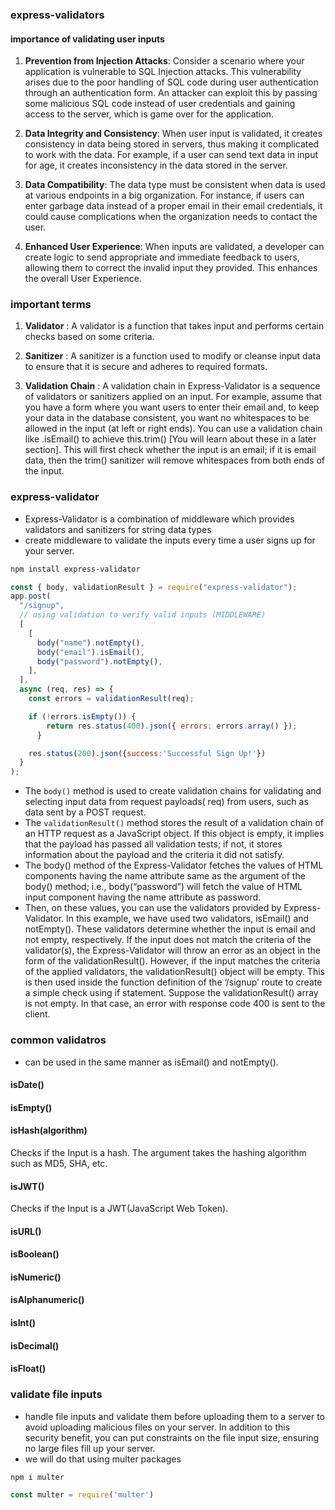 ### express-validators
#### importance of validating user inputs
1. **Prevention from Injection Attacks**: Consider a scenario where your application is vulnerable to SQL Injection attacks. This vulnerability arises due to the poor handling of SQL code during user authentication through an authentication form. An attacker can exploit this by passing some malicious SQL code instead of user credentials and gaining access to the server, which is game over for the application.

2. **Data Integrity and Consistency**: When user input is validated, it creates consistency in data being stored in servers, thus making it complicated to work with the data. For example, if a user can send text data in input for age, it creates inconsistency in the data stored in the server.

3. **Data Compatibility**: The data type must be consistent when data is used at various endpoints in a big organization. For instance, if users can enter garbage data instead of a proper email in their email credentials, it could cause complications when the organization needs to contact the user.

4. **Enhanced User Experience**: When inputs are validated, a developer can create logic to send appropriate and immediate feedback to users, allowing them to correct the invalid input they provided. This enhances the overall User Experience.

### important terms
1. **Validator** : A validator is a function that takes input and performs certain checks based on some criteria.

2. **Sanitizer** : A sanitizer is a function used to modify or cleanse input data to ensure that it is secure and adheres to required formats.

3. **Validation Chain** : A validation chain in Express-Validator is a sequence of validators or sanitizers applied on an input. For example, assume that you have a form where you want users to enter their email and, to keep your data in the database consistent, you want no whitespaces to be allowed in the input (at left or right ends). You can use a validation chain like .isEmail() to achieve this.trim() [You will learn about these in a later section]. This will first check whether the input is an email; if it is email data, then the trim() sanitizer will remove whitespaces from both ends of the input.

### express-validator
- Express-Validator is a combination of middleware which provides validators and sanitizers for string data types
- create middleware to validate the inputs every time a user signs up for your server.
```bash
npm install express-validator
```
```js
const { body, validationResult } = require("express-validator");
app.post(
  "/signup",
  // using validation to verify valid inputs (MIDDLEWARE)
  [
    [
      body("name").notEmpty(),
      body("email").isEmail(),
      body("password").notEmpty(),
    ],
  ],
  async (req, res) => {
    const errors = validationResult(req);

    if (!errors.isEmpty()) {
        return res.status(400).json({ errors: errors.array() });
      }

    res.status(200).json({success:'Successful Sign Up!'})
  }
);
```
- The `body()` method is used to create validation chains for validating and selecting input data from request payloads( req) from users, such as data sent by a POST request.
- The `validationResult()` method stores the result of a validation chain of an HTTP request as a JavaScript object. If this object is empty, it implies that the payload has passed all validation tests; if not, it stores information about the payload and the criteria it did not satisfy.
- The body() method of the Express-Validator fetches the values of HTML components having the name attribute same as the argument of the body() method; i.e., body(“password”) will fetch the value of HTML input component having the name attribute as password.
- Then, on these values, you can use the validators provided by Express-Validator. In this example, we have used two validators, isEmail() and notEmpty(). These validators determine whether the input is email and not empty, respectively. If the input does not match the criteria of the validator(s), the Express-Validator will throw an error as an object in the form of the validationResult(). However, if the input matches the criteria of the applied validators, the validationResult() object will be empty. This is then used inside the function definition of the ‘/signup’ route to create a simple check using if statement. Suppose the validationResult() array is not empty. In that case, an error with response code 400 is sent to the client.

### common validatros
- can be used in the same manner as isEmail() and notEmpty().
#### isDate()
#### isEmpty()
#### isHash(algorithm)
Checks if the Input is a hash. The argument takes the hashing algorithm such as MD5, SHA, etc.
#### isJWT()
Checks if the Input is a JWT(JavaScript Web Token).
#### isURL()
#### isBoolean()
#### isNumeric()
#### isAlphanumeric()
#### isInt()
#### isDecimal()
#### isFloat()

### validate file inputs 
- handle file inputs and validate them before uploading them to a server to avoid uploading malicious files on your server. In addition to this security benefit, you can put constraints on the file input size, ensuring no large files fill up your server.
- we will do that using multer packages
```bash
npm i multer
```
```js
const multer = require('multer')
```